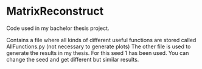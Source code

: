 # MatrixReconstruct
Code used in my bachelor thesis project.

Contains a file where all kinds of different useful functions are stored called AllFunctions.py (not necessary to generate plots)
The other file is used to generate the results in my thesis. For this seed 1 has been used. You can change the seed and get different but similar results.

